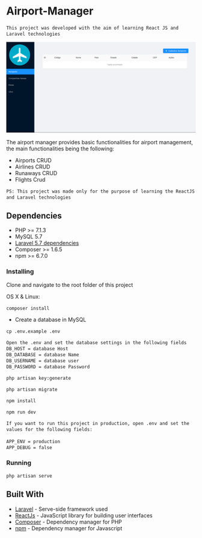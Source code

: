 # Airport-Manager
```
This project was developed with the aim of learning React JS and Laravel technologies
```
![Airport Manager](screenshot.png)

The airport manager provides basic functionalities for airport management, the main functionalities being the following:

- Airports CRUD
- Airlines CRUD
- Runaways CRUD
- Flights Crud

```
PS: This project was made only for the purpose of learning the ReactJS and Laravel technologies
```
## Dependencies

- PHP >= 7.1.3
- MySQL 5.7 
- [Laravel 5.7 dependencies](https://laravel.com/docs/5.7/installation)
- Composer >= 1.6.5
- npm >= 6.7.0

### Installing
 
Clone and navigate to the root folder of this project

OS X & Linux:

```
composer install
```
* Create a database in MySQL
```
cp .env.example .env
```
```
Open the .env and set the database settings in the following fields
DB_HOST = database Host
DB_DATABASE = database Name
DB_USERNAME = database user
DB_PASSWORD = database Password
```
```
php artisan key:generate
```
```
php artisan migrate
```
```
npm install
```
```
npm run dev
```
```
If you want to run this project in production, open .env and set the values for the following fields:

APP_ENV = production
APP_DEBUG = false 
``` 

### Running

```
php artisan serve
```

## Built With

* [Laravel](https://laravel.com/) - Serve-side framework used
* [ReactJs](https://reactjs.org/) - JavaScript library for building user interfaces
* [Composer](https://getcomposer.org/) - Dependency manager for PHP
* [npm](https://www.npmjs.com/) - Dependency manager for Javascript
